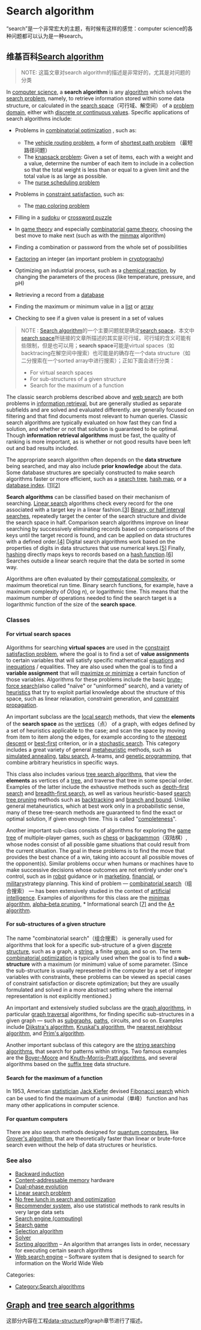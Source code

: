 # Search algorithm

“search”是一个非常宏大的主题，有时候有这样的感觉：computer science的各种问题都可以认为是一种search。

## 维基百科[Search algorithm](https://en.wikipedia.org/wiki/Search_algorithm)

> NOTE: 这篇文章对search algorithm的描述是非常好的，尤其是对问题的分类

In [computer science](https://en.wikipedia.org/wiki/Computer_science), a **search algorithm** is any [algorithm](https://en.wikipedia.org/wiki/Algorithm) which solves the [search problem](https://en.wikipedia.org/wiki/Search_problem), namely, to retrieve information stored within some data structure, or calculated in the [search space](https://en.wikipedia.org/wiki/Feasible_region)（可行域、解空间） of a [problem domain](https://en.wikipedia.org/wiki/Problem_domain), either with [discrete or continuous values](https://en.wikipedia.org/wiki/Continuous_or_discrete_variable). Specific applications of search algorithms include:

- Problems in  [combinatorial optimization](https://en.wikipedia.org/wiki/Combinatorial_optimization) , such as:

  - The [vehicle routing problem](https://en.wikipedia.org/wiki/Vehicle_routing_problem), a form of [shortest path problem](https://en.wikipedia.org/wiki/Shortest_path_problem) （最短路径问题）
  - The [knapsack problem](https://en.wikipedia.org/wiki/Knapsack_problem): Given a set of items, each with a weight and a value, determine the number of each item to include in a collection so that the total weight is less than or equal to a given limit and the total value is as large as possible.
  - The [nurse scheduling problem](https://en.wikipedia.org/wiki/Nurse_scheduling_problem)

- Problems in [constraint satisfaction](https://en.wikipedia.org/wiki/Constraint_satisfaction_problem), such as:

  - The [map coloring problem](https://en.wikipedia.org/wiki/Map_coloring_problem)
- Filling in a [sudoku](https://en.wikipedia.org/wiki/Sudoku) or [crossword puzzle](https://en.wikipedia.org/wiki/Crossword_puzzle)
  
- In [game theory](https://en.wikipedia.org/wiki/Game_theory) and especially [combinatorial game theory](https://en.wikipedia.org/wiki/Combinatorial_game_theory), choosing the best move to make next (such as with the [minmax](https://en.wikipedia.org/wiki/Minmax) algorithm)

- Finding a combination or password from the whole set of possibilities

- [Factoring](https://en.wikipedia.org/wiki/Factorization) an integer (an important problem in [cryptography](https://en.wikipedia.org/wiki/Cryptography))

- Optimizing an industrial process, such as a [chemical reaction](https://en.wikipedia.org/wiki/Chemical_reaction), by changing the parameters of the process (like temperature, pressure, and pH)

- Retrieving a record from a [database](https://en.wikipedia.org/wiki/Database)

- Finding the maximum or minimum value in a [list](https://en.wikipedia.org/wiki/List_(abstract_data_type)) or [array](https://en.wikipedia.org/wiki/Array_data_structure)

- Checking to see if a given value is present in a set of values



> NOTE : [Search algorithm](https://en.wikipedia.org/wiki/Search_algorithm)的一个主要问题就是确定[search space](https://en.wikipedia.org/wiki/Feasible_region)，本文中[search space](https://en.wikipedia.org/wiki/Feasible_region)所链接的文章所描述的其实是可行域，可行域的含义可能有些限制，但是也可以用；**search space**可能是virtual spaces（如backtracing在解空间中搜索）也可能是的确存在一个data structure（如二分搜索在一个sorted array中进行搜索）；正如下面会进行分类：
> - For virtual search spaces
> - For sub-structures of a given structure
> - Search for the maximum of a function





The classic search problems described above and [web search](https://en.wikipedia.org/wiki/Web_search) are both problems in [information retrieval](https://en.wikipedia.org/wiki/Information_retrieval), but are generally studied as separate subfields and are solved and evaluated differently. are generally focused on filtering and that find documents most relevant to human queries. Classic search algorithms are typically evaluated on how fast they can find a solution, and whether or not that solution is guaranteed to be optimal. Though **information retrieval algorithms** must be fast, the quality of ranking is more important, as is whether or not good results have been left out and bad results included.

The appropriate search algorithm often depends on the **data structure** being searched, and may also include **prior knowledge** about the data. Some database structures are specially constructed to make search algorithms faster or more efficient, such as a [search tree](https://en.wikipedia.org/wiki/Search_tree), [hash map](https://en.wikipedia.org/wiki/Hash_map), or a [database index](https://en.wikipedia.org/wiki/Database_index). [[1\]](https://en.wikipedia.org/wiki/Search_algorithm#cite_note-FOOTNOTEBeameFich200239-1)[[2\]](https://en.wikipedia.org/wiki/Search_algorithm#cite_note-FOOTNOTEKnuth1998§6.5_("Retrieval_on_Secondary_Keys")-2)

**Search algorithms** can be classified based on their mechanism of searching. [Linear search](https://en.wikipedia.org/wiki/Linear_search) algorithms check every record for the one associated with a target key in a linear fashion.[[3\]](https://en.wikipedia.org/wiki/Search_algorithm#cite_note-FOOTNOTEKnuth1998§6.1_("Sequential_Searching")-3) [Binary, or half interval searches](https://en.wikipedia.org/wiki/Binary_search_algorithm), repeatedly target the center of the search structure and divide the search space in half. Comparison search algorithms improve on linear searching by successively eliminating records based on comparisons of the keys until the target record is found, and can be applied on data structures with a defined order.[[4\]](https://en.wikipedia.org/wiki/Search_algorithm#cite_note-FOOTNOTEKnuth1998§6.2_("Searching_by_Comparison_of_Keys")-4) Digital search algorithms work based on the properties of digits in data structures that use numerical keys.[[5\]](https://en.wikipedia.org/wiki/Search_algorithm#cite_note-FOOTNOTEKnuth1998§6.3_(Digital_Searching)-5) Finally, [hashing](https://en.wikipedia.org/wiki/Hash_table) directly maps keys to records based on a [hash function](https://en.wikipedia.org/wiki/Hash_function).[[6\]](https://en.wikipedia.org/wiki/Search_algorithm#cite_note-FOOTNOTEKnuth1998§6.4,_(Hashing)-6) Searches outside a linear search require that the data be sorted in some way.

Algorithms are often evaluated by their [computational complexity](https://en.wikipedia.org/wiki/Computational_complexity), or maximum theoretical run time. Binary search functions, for example, have a maximum complexity of *O*(log *n*), or logarithmic time. This means that the maximum number of operations needed to find the search target is a logarithmic function of the size of the **search space**.



### Classes

#### For virtual search spaces

Algorithms for searching **virtual spaces** are used in the [constraint satisfaction problem](https://en.wikipedia.org/wiki/Constraint_satisfaction_problem), where the goal is to find a set of **value assignments** to certain variables that will satisfy specific mathematical [equations](https://en.wikipedia.org/wiki/Equation) and [inequations](https://en.wikipedia.org/wiki/Inequation) / equalities. They are also used when the goal is to find a **variable assignment** that will [maximize or minimize](https://en.wikipedia.org/wiki/Discrete_optimization) a certain function of those variables. Algorithms for these problems include the basic [brute-force search](https://en.wikipedia.org/wiki/Brute-force_search)(also called "naïve" or "uninformed" search), and a variety of [heuristics](https://en.wikipedia.org/wiki/Heuristic_function) that try to exploit partial knowledge about the structure of this space, such as linear relaxation, constraint generation, and [constraint propagation](https://en.wikipedia.org/wiki/Local_consistency).

An important subclass are the [local search](https://en.wikipedia.org/wiki/Local_search_(optimization)) methods, that view the **elements** of the **search space** as the [vertices](https://en.wikipedia.org/wiki/Vertex_(graph_theory))（点） of a graph, with edges defined by a set of heuristics applicable to the case; and scan the space by moving from item to item along the edges, for example according to the [steepest descent](https://en.wikipedia.org/wiki/Gradient_descent) or [best-first](https://en.wikipedia.org/wiki/Best-first_search) criterion, or in a [stochastic search](https://en.wikipedia.org/wiki/Stochastic_optimization). This category includes a great variety of general [metaheuristic](https://en.wikipedia.org/wiki/Metaheuristic) methods, such as [simulated annealing](https://en.wikipedia.org/wiki/Simulated_annealing), [tabu search](https://en.wikipedia.org/wiki/Tabu_search), A-teams, and [genetic programming](https://en.wikipedia.org/wiki/Genetic_programming), that combine arbitrary heuristics in specific ways.

This class also includes various [tree search algorithms](https://en.wikipedia.org/wiki/Tree_traversal), that view the **elements** as vertices of a [tree](https://en.wikipedia.org/wiki/Tree_(graph_theory)), and traverse that tree in some special order. Examples of the latter include the exhaustive methods such as [depth-first search](https://en.wikipedia.org/wiki/Depth-first_search) and [breadth-first search](https://en.wikipedia.org/wiki/Breadth-first_search), as well as various heuristic-based [search tree pruning](https://en.wikipedia.org/wiki/Pruning_(decision_trees)) methods such as [backtracking](https://en.wikipedia.org/wiki/Backtracking) and [branch and bound](https://en.wikipedia.org/wiki/Branch_and_bound). Unlike general metaheuristics, which at best work only in a probabilistic sense, many of these tree-search methods are guaranteed to find the exact or optimal solution, if given enough time. This is called "[completeness](https://en.wikipedia.org/wiki/Completeness_(logic))".

Another important sub-class consists of algorithms for exploring the [game tree](https://en.wikipedia.org/wiki/Game_tree) of multiple-player games, such as [chess](https://en.wikipedia.org/wiki/Chess) or [backgammon](https://en.wikipedia.org/wiki/Backgammon)（双陆棋）, whose nodes consist of all possible game situations that could result from the current situation. The goal in these problems is to find the move that provides the best chance of a win, taking into account all possible moves of the opponent(s). Similar problems occur when humans or machines have to make successive decisions whose outcomes are not entirely under one's control, such as in [robot](https://en.wikipedia.org/wiki/Robot) guidance or in [marketing](https://en.wikipedia.org/wiki/Marketing), [financial](https://en.wikipedia.org/wiki/Finance), or [military](https://en.wikipedia.org/wiki/Military)strategy planning. This kind of problem — [combinatorial search](https://en.wikipedia.org/wiki/Combinatorial_search)（组合搜索） — has been extensively studied in the context of [artificial intelligence](https://en.wikipedia.org/wiki/Artificial_intelligence). Examples of algorithms for this class are the [minimax algorithm](https://en.wikipedia.org/wiki/Minimax), [alpha–beta pruning](https://en.wikipedia.org/wiki/Alpha–beta_pruning), * Informational search [[7\]](https://en.wikipedia.org/wiki/Search_algorithm#cite_note-7) and the [A* algorithm](https://en.wikipedia.org/wiki/A*_search_algorithm).



#### For sub-structures of a given structure

The name "combinatorial search"（组合搜索） is generally used for algorithms that look for a specific sub-structure of a given [discrete structure](https://en.wikipedia.org/wiki/Discrete_mathematics), such as a graph, a [string](https://en.wikipedia.org/wiki/String_(computer_science)), a finite [group](https://en.wikipedia.org/wiki/Group_(mathematics)), and so on. The term [combinatorial optimization](https://en.wikipedia.org/wiki/Combinatorial_optimization) is typically used when the goal is to find a **sub-structure** with a maximum (or minimum) value of some parameter. (Since the sub-structure is usually represented in the computer by a set of integer variables with constraints, these problems can be viewed as special cases of constraint satisfaction or discrete optimization; but they are usually formulated and solved in a more abstract setting where the internal representation is not explicitly mentioned.)

An important and extensively studied subclass are the [graph algorithms](https://en.wikipedia.org/wiki/List_of_algorithms#Graph_algorithms), in particular [graph traversal](https://en.wikipedia.org/wiki/Graph_traversal) algorithms, for finding specific sub-structures in a given graph — such as [subgraphs](https://en.wikipedia.org/wiki/Glossary_of_graph_theory#Subgraphs), [paths](https://en.wikipedia.org/wiki/Path_(graph_theory)), circuits, and so on. Examples include [Dijkstra's algorithm](https://en.wikipedia.org/wiki/Dijkstra's_algorithm), [Kruskal's algorithm](https://en.wikipedia.org/wiki/Kruskal's_algorithm), the [nearest neighbour algorithm](https://en.wikipedia.org/wiki/Nearest_neighbour_algorithm), and [Prim's algorithm](https://en.wikipedia.org/wiki/Prim's_algorithm).

Another important subclass of this category are the [string searching algorithms](https://en.wikipedia.org/wiki/String_searching_algorithm), that search for patterns within strings. Two famous examples are the [Boyer–Moore](https://en.wikipedia.org/wiki/Boyer–Moore_string_search_algorithm) and [Knuth–Morris–Pratt algorithms](https://en.wikipedia.org/wiki/Knuth–Morris–Pratt_algorithm), and several algorithms based on the [suffix tree](https://en.wikipedia.org/wiki/Suffix_tree) data structure.



#### Search for the maximum of a function

In 1953, American [statistician](https://en.wikipedia.org/wiki/Statistics) [Jack Kiefer](https://en.wikipedia.org/wiki/Jack_Kiefer_(statistician)) devised [Fibonacci search](https://en.wikipedia.org/wiki/Fibonacci_search_technique) which can be used to find the maximum of a unimodal（单峰） function and has many other applications in computer science.



#### For quantum computers

There are also search methods designed for [quantum computers](https://en.wikipedia.org/wiki/Quantum_computing), like [Grover's algorithm](https://en.wikipedia.org/wiki/Grover's_algorithm), that are theoretically faster than linear or brute-force search even without the help of data structures or heuristics.





### See also

- [Backward induction](https://en.wikipedia.org/wiki/Backward_induction)
- [Content-addressable memory](https://en.wikipedia.org/wiki/Content-addressable_memory) hardware
- [Dual-phase evolution](https://en.wikipedia.org/wiki/Dual-phase_evolution)
- [Linear search problem](https://en.wikipedia.org/wiki/Linear_search_problem)
- [No free lunch in search and optimization](https://en.wikipedia.org/wiki/No_free_lunch_in_search_and_optimization)
- [Recommender system](https://en.wikipedia.org/wiki/Recommender_system), also use statistical methods to rank results in very large data sets
- [Search engine (computing)](https://en.wikipedia.org/wiki/Search_engine_(computing))
- [Search game](https://en.wikipedia.org/wiki/Search_game)
- [Selection algorithm](https://en.wikipedia.org/wiki/Selection_algorithm)
- [Solver](https://en.wikipedia.org/wiki/Solver)
- [Sorting algorithm](https://en.wikipedia.org/wiki/Sorting_algorithm) – An algorithm that arranges lists in order, necessary for executing certain search algorithms
- [Web search engine](https://en.wikipedia.org/wiki/Web_search_engine) – Software system that is designed to search for information on the World Wide Web

Categories:

- [Category:Search algorithms](https://en.wikipedia.org/wiki/Category:Search_algorithms)



## [Graph](https://en.wikipedia.org/wiki/Graph_traversal) **and** [tree search algorithms](https://en.wikipedia.org/wiki/Tree_traversal)

这部分内容在工程[data-structure](https://dengking.github.io/data-structure/)的graph章节进行了描述。